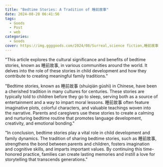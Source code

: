```yaml
---
title: "Bedtime Stories: A Tradition of 睡前故事"
date: 2024-08-28 06:41:56
tags:
  - Goods
  - Post
  - web
categories:
  - Goods
cover: https://img.ggggoods.com/2024/08/Surreal,science fiction,睡前故事,bedtime story,technology,tech,diagrams,renderings,colors_20240830_00001_.png
---
```


"This article explores the cultural significance and benefits of bedtime stories, known as 睡前故事, in various communities around the world. It delves into the role of these stories in child development and how they contribute to creating meaningful family traditions."

"Bedtime stories, known as 睡前故事 (shuìqián gùshì) in Chinese, have been a cherished tradition in many cultures for centuries. These stories are typically told to children before they go to sleep, serving both as a source of entertainment and a way to impart moral lessons. 睡前故事 often feature imaginative plots, colorful characters, and valuable teachings woven into the narrative. Parents and caregivers use these stories to create a calming and nurturing bedtime routine that promotes language development, creativity, and emotional bonding."

"In conclusion, bedtime stories play a vital role in child development and family dynamics. The tradition of sharing bedtime stories, such as 睡前故事, strengthens the bond between parents and children, fosters imagination and cognitive skills, and imparts important values. By continuing this time-honored practice, families can create lasting memories and instill a love for storytelling that transcends generations."
